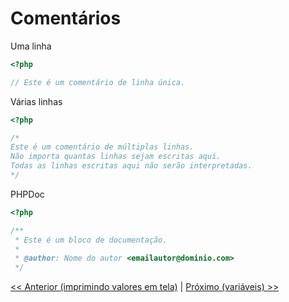 # Comentários

Uma linha

```php
<?php

// Este é um comentário de linha única.

```

Várias linhas

```php
<?php

/*
Este é um comentário de múltiplas linhas.
Não importa quantas linhas sejam escritas aqui.
Todas as linhas escritas aqui não serão interpretadas.
*/

```

PHPDoc

```php
<?php

/**
 * Este é um bloco de documentação.
 *
 * @author: Nome do autor <emailautor@dominio.com>
 */

```

[<< Anterior (imprimindo valores em tela)](https://github.com/operandbr/operand-is-cool/blob/master/PHP-basico/ImprimindoEmTela.md)
|
[Próximo (variáveis) >>](https://github.com/operandbr/operand-is-cool/blob/master/PHP-basico/Variaveis.md)

